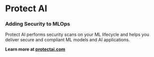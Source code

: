 # Protect AI
### Adding Security to MLOps

Protect AI performs security scans on your ML lifecycle and helps you deliver secure and compliant ML models and AI applications.

**Learn more at [protectai.com](protectai.com)**

